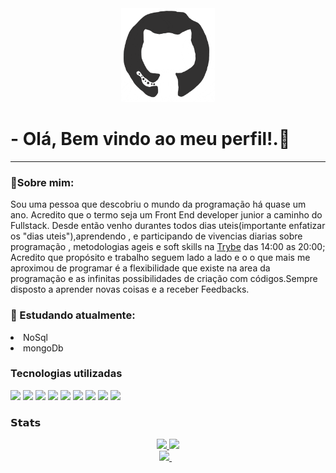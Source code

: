 <div align="center">
<img src="https://github.com/MatheusMena/MatheusMena/blob/main/octo.gif" alt="GitHub Logo" width="150" height="150" />
</div>

#     - Olá, Bem vindo ao meu perfil!.👋
  ---
 <h3>📝Sobre mim:</h3>
  Sou uma pessoa que descobriu o mundo da programação há quase um ano. Acredito que o termo seja um Front End developer junior a caminho do Fullstack. Desde então venho durantes todos dias uteis(importante enfatizar os "dias uteis"),aprendendo , e participando de vivencias diarias sobre programação , metodologias ageis e soft skills na <a  href="https://www.betrybe.com/?utm_medium=cpc&utm_source=google&utm_campaign=Brand&utm_content=ad03_din_h&gclid=CjwKCAjwrNmWBhA4EiwAHbjEQDVGBVMVuziZwrLBT7I4VeWcvBwVnMqIbD9kLl317dxUun0t24pqphoCbswQAvD_BwE">Trybe</a> das 14:00 as 20:00; Acredito que propósito e trabalho seguem lado a lado e o o que mais me aproximou de programar é a flexibilidade que existe na area da programação e as infinitas possibilidades de criação com códigos.Sempre disposto a aprender novas coisas e a receber Feedbacks.
  
<h3>🌱 Estudando atualmente:</h3>
<li> NoSql</li>
<li> mongoDb</li>
  <h3> Tecnologias utilizadas </h3>
  <p>
   <img src="https://cdn.icon-icons.com/icons2/2415/PNG/512/react_original_logo_icon_146374.png" width="50">
   <img src="https://cdn.icon-icons.com/icons2/2415/PNG/512/html_plain_wordmark_logo_icon_146476.png" width="50">
   <img src="https://cdn.icon-icons.com/icons2/2415/PNG/512/css_plain_wordmark_logo_icon_146574.png" width="50">
   <img src="https://cdn.icon-icons.com/icons2/2415/PNG/512/redux_original_logo_icon_146365.png" width="50">
   <img src="https://cdn.icon-icons.com/icons2/2415/PNG/512/git_plain_logo_icon_146507.png" width="50">
   <img src="https://cdn.icon-icons.com/icons2/2107/PNG/512/file_type_vscode_icon_130084.png" width="50">
   <img src="https://cdn.icon-icons.com/icons2/2415/PNG/512/javascript_original_logo_icon_146455.png" width="50">
   <img src="https://cdn.icon-icons.com/icons2/70/PNG/512/ubuntu_14143.png" width="50">
   <img src="https://cdn.icon-icons.com/icons2/2108/PNG/512/slack_icon_130829.png" width="50">
  <p> 
<h3>  𝗦𝘁𝗮𝘁𝘀 </h3>
<div align="center">
  <a href="https://github.com/MatheusMena">
  <img height="180em" src="https://github-readme-stats.vercel.app/api?username=MatheusMena&show_icons=true&theme=dracula&include_all_commits=true&count_private=true&cache_seconds=1800"/>
  <img height="180em" src="https://github-readme-stats.vercel.app/api/top-langs/?username=MatheusMena&layout=compact&langs_count=7&theme=dracula&cache_seconds=1800"/>
<br />
 <a href="https://www.linkedin.com/in/matheus-marino-2b211373/">
    <img src="https://img.shields.io/badge/linkedin-%230077B5.svg?&style=for-the-badge&logo=linkedin&logoColor=white" />
  </a>&nbsp;&nbsp;  
